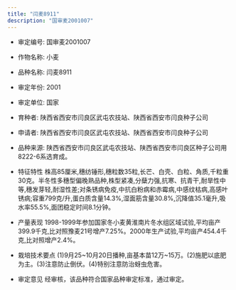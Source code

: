```yaml
---
title: "闫麦8911"
description: "国审麦2001007"
---
```

* 审定编号:  国审麦2001007

*  作物名称:  小麦

*  品种名称:  闫麦8911

*  审定年份:  2001

*  审定单位:  国家

* 育种者:  陕西省西安市闫良区武屯农技站、陕西省西安市闫良种子公司

*  申请者:  陕西省西安市闫良区武屯农技站、陕西省西安市闫良种子公司

*  品种来源:  陕西省西安市闫良区武屯农技站、陕西省西安市闫良区种子公司用8222-6系选育成。

*  特征特性
株高85厘米,穗纺锤形,穗粒数35粒,长芒、白壳、白粒、角质,千粒重30克。半冬性多穗型偏晚熟品种,株型紧凑,分蘖力强,抗寒、抗青干,耐旱性中等,穗发芽轻,耐湿性差;对条锈病免疫,中抗白粉病和赤霉病,中感纹枯病,高感叶锈病;容重799克/升,蛋白质含量14.3%,湿面筋含量30.8%,沉降值35.1毫升,吸水率55.5%,面团稳定时间8.1分钟。

*  产量表现
1998-1999年参加国家冬小麦黄淮南片冬水组区域试验,平均亩产399.9千克,比对照豫麦21号增产7.25%。2000年生产试验,平均亩产454.4千克,比对照增产2.4%。

*  栽培技术要点
(1)9月25~10月20日播种,亩基本苗12万~15万。(2)施肥以底肥为主。(3)注意防止倒伏。(4)特别注意防治蚜虫危害。

*  审定意见
经审核，该品种符合国家品种审定标准，通过审定。
